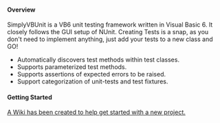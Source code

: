 #### Overview
SimplyVBUnit is a VB6 unit testing framework written in Visual Basic 6. It closely follows the GUI setup of NUnit. Creating Tests is a snap, as you don't need to implement anything, just add your tests to a new class and GO!

* Automatically discovers test methods within test classes.
* Supports parameterized test methods.
* Supports assertions of expected errors to be raised.
* Support categorization of unit-tests and test fixtures.

#### Getting Started
<a href="https://github.com/kellyethridge/SimplyVBUnit/wiki">A Wiki has been created to help get started with a new project.</a>
